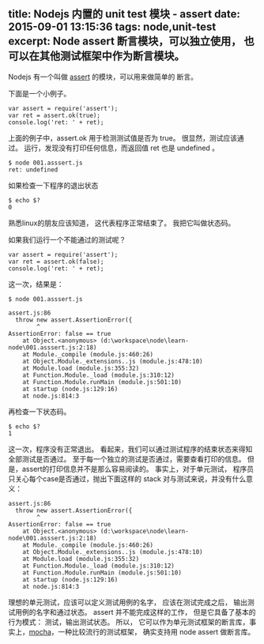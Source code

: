title: Nodejs 内置的 unit test 模块 - assert
date: 2015-09-01 13:15:36
tags: node,unit-test
excerpt: Node assert 断言模块，可以独立使用， 也可以在其他测试框架中作为断言模块。
---

Nodejs 有一个叫做 [assert](https://nodejs.org/api/assert.html) 的模块，可以用来做简单的 断言。 

下面是一个小例子。

```
var assert = require('assert');
var ret = assert.ok(true); 
console.log('ret: ' + ret);
```
上面的例子中，assert.ok 用于检测测试值是否为 true。 很显然，测试应该通过。
运行，发现没有打印任何信息，而返回值 ret 也是 undefined 。
```
$ node 001.asssert.js
ret: undefined
```
如果检查一下程序的退出状态
```
$ echo $?
0
```
熟悉linux的朋友应该知道， 这代表程序正常结束了。 我把它叫做状态码。

如果我们运行一个不能通过的测试呢？
```
var assert = require('assert');
var ret = assert.ok(false); 
console.log('ret: ' + ret);
```
这一次，结果是：
```
$ node 001.asssert.js

assert.js:86
  throw new assert.AssertionError({
        ^
AssertionError: false == true
    at Object.<anonymous> (d:\workspace\node\learn-node\001.asssert.js:2:18)
    at Module._compile (module.js:460:26)
    at Object.Module._extensions..js (module.js:478:10)
    at Module.load (module.js:355:32)
    at Function.Module._load (module.js:310:12)
    at Function.Module.runMain (module.js:501:10)
    at startup (node.js:129:16)
    at node.js:814:3
```

再检查一下状态码。

```
$ echo $?
1
```
这一次，程序没有正常退出。 
看起来，我们可以通过测试程序的结束状态来得知全部测试是否通过。
至于每一个独立的测试是否通过，需要查看打印的信息。 但是，assert的打印信息并不是那么容易阅读的。 事实上，对于单元测试， 程序员只关心每个case是否通过，抛出下面这样的 stack 对与测试来说，并没有什么意义：


```
assert.js:86
  throw new assert.AssertionError({
        ^
AssertionError: false == true
    at Object.<anonymous> (d:\workspace\node\learn-node\001.asssert.js:2:18)
    at Module._compile (module.js:460:26)
    at Object.Module._extensions..js (module.js:478:10)
    at Module.load (module.js:355:32)
    at Function.Module._load (module.js:310:12)
    at Function.Module.runMain (module.js:501:10)
    at startup (node.js:129:16)
    at node.js:814:3
```

理想的单元测试，应该可以定义测试用例的名字， 应该在测试完成之后， 输出测试用例的名字和通过状态。 assert 并不能完成这样的工作， 但是它具备了基本的行为模式： 测试，输出测试状态。 所以， 它可以作为单元测试框架的断言库，事实上，[mocha](https://mochajs.org/)，一种比较流行的测试框架， 确实支持用 node assert 做断言库。




